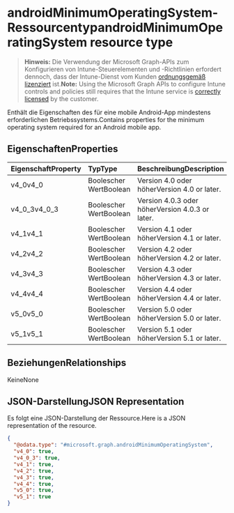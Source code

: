 # <a name="androidminimumoperatingsystem-resource-type"></a><span data-ttu-id="77a2d-101">androidMinimumOperatingSystem-Ressourcentyp</span><span class="sxs-lookup"><span data-stu-id="77a2d-101">androidMinimumOperatingSystem resource type</span></span>

> <span data-ttu-id="77a2d-102">**Hinweis:** Die Verwendung der Microsoft Graph-APIs zum Konfigurieren von Intune-Steuerelementen und -Richtlinien erfordert dennoch, dass der Intune-Dienst vom Kunden [ordnungsgemäß lizenziert](https://go.microsoft.com/fwlink/?linkid=839381) ist.</span><span class="sxs-lookup"><span data-stu-id="77a2d-102">**Note:** Using the Microsoft Graph APIs to configure Intune controls and policies still requires that the Intune service is [correctly licensed](https://go.microsoft.com/fwlink/?linkid=839381) by the customer.</span></span>

<span data-ttu-id="77a2d-103">Enthält die Eigenschaften des für eine mobile Android-App mindestens erforderlichen Betriebssystems.</span><span class="sxs-lookup"><span data-stu-id="77a2d-103">Contains properties for the minimum operating system required for an Android mobile app.</span></span>
## <a name="properties"></a><span data-ttu-id="77a2d-104">Eigenschaften</span><span class="sxs-lookup"><span data-stu-id="77a2d-104">Properties</span></span>
|<span data-ttu-id="77a2d-105">Eigenschaft</span><span class="sxs-lookup"><span data-stu-id="77a2d-105">Property</span></span>|<span data-ttu-id="77a2d-106">Typ</span><span class="sxs-lookup"><span data-stu-id="77a2d-106">Type</span></span>|<span data-ttu-id="77a2d-107">Beschreibung</span><span class="sxs-lookup"><span data-stu-id="77a2d-107">Description</span></span>|
|:---|:---|:---|
|<span data-ttu-id="77a2d-108">v4_0</span><span class="sxs-lookup"><span data-stu-id="77a2d-108">v4_0</span></span>|<span data-ttu-id="77a2d-109">Boolescher Wert</span><span class="sxs-lookup"><span data-stu-id="77a2d-109">Boolean</span></span>|<span data-ttu-id="77a2d-110">Version 4.0 oder höher</span><span class="sxs-lookup"><span data-stu-id="77a2d-110">Version 4.0 or later.</span></span>|
|<span data-ttu-id="77a2d-111">v4_0_3</span><span class="sxs-lookup"><span data-stu-id="77a2d-111">v4_0_3</span></span>|<span data-ttu-id="77a2d-112">Boolescher Wert</span><span class="sxs-lookup"><span data-stu-id="77a2d-112">Boolean</span></span>|<span data-ttu-id="77a2d-113">Version 4.0.3 oder höher</span><span class="sxs-lookup"><span data-stu-id="77a2d-113">Version 4.0.3 or later.</span></span>|
|<span data-ttu-id="77a2d-114">v4_1</span><span class="sxs-lookup"><span data-stu-id="77a2d-114">v4_1</span></span>|<span data-ttu-id="77a2d-115">Boolescher Wert</span><span class="sxs-lookup"><span data-stu-id="77a2d-115">Boolean</span></span>|<span data-ttu-id="77a2d-116">Version 4.1 oder höher</span><span class="sxs-lookup"><span data-stu-id="77a2d-116">Version 4.1 or later.</span></span>|
|<span data-ttu-id="77a2d-117">v4_2</span><span class="sxs-lookup"><span data-stu-id="77a2d-117">v4_2</span></span>|<span data-ttu-id="77a2d-118">Boolescher Wert</span><span class="sxs-lookup"><span data-stu-id="77a2d-118">Boolean</span></span>|<span data-ttu-id="77a2d-119">Version 4.2 oder höher</span><span class="sxs-lookup"><span data-stu-id="77a2d-119">Version 4.2 or later.</span></span>|
|<span data-ttu-id="77a2d-120">v4_3</span><span class="sxs-lookup"><span data-stu-id="77a2d-120">v4_3</span></span>|<span data-ttu-id="77a2d-121">Boolescher Wert</span><span class="sxs-lookup"><span data-stu-id="77a2d-121">Boolean</span></span>|<span data-ttu-id="77a2d-122">Version 4.3 oder höher</span><span class="sxs-lookup"><span data-stu-id="77a2d-122">Version 4.3 or later.</span></span>|
|<span data-ttu-id="77a2d-123">v4_4</span><span class="sxs-lookup"><span data-stu-id="77a2d-123">v4_4</span></span>|<span data-ttu-id="77a2d-124">Boolescher Wert</span><span class="sxs-lookup"><span data-stu-id="77a2d-124">Boolean</span></span>|<span data-ttu-id="77a2d-125">Version 4.4 oder höher</span><span class="sxs-lookup"><span data-stu-id="77a2d-125">Version 4.4 or later.</span></span>|
|<span data-ttu-id="77a2d-126">v5_0</span><span class="sxs-lookup"><span data-stu-id="77a2d-126">v5_0</span></span>|<span data-ttu-id="77a2d-127">Boolescher Wert</span><span class="sxs-lookup"><span data-stu-id="77a2d-127">Boolean</span></span>|<span data-ttu-id="77a2d-128">Version 5.0 oder höher</span><span class="sxs-lookup"><span data-stu-id="77a2d-128">Version 5.0 or later.</span></span>|
|<span data-ttu-id="77a2d-129">v5_1</span><span class="sxs-lookup"><span data-stu-id="77a2d-129">v5_1</span></span>|<span data-ttu-id="77a2d-130">Boolescher Wert</span><span class="sxs-lookup"><span data-stu-id="77a2d-130">Boolean</span></span>|<span data-ttu-id="77a2d-131">Version 5.1 oder höher</span><span class="sxs-lookup"><span data-stu-id="77a2d-131">Version 5.1 or later.</span></span>|

## <a name="relationships"></a><span data-ttu-id="77a2d-132">Beziehungen</span><span class="sxs-lookup"><span data-stu-id="77a2d-132">Relationships</span></span>
<span data-ttu-id="77a2d-133">Keine</span><span class="sxs-lookup"><span data-stu-id="77a2d-133">None</span></span>
## <a name="json-representation"></a><span data-ttu-id="77a2d-134">JSON-Darstellung</span><span class="sxs-lookup"><span data-stu-id="77a2d-134">JSON Representation</span></span>
<span data-ttu-id="77a2d-135">Es folgt eine JSON-Darstellung der Ressource.</span><span class="sxs-lookup"><span data-stu-id="77a2d-135">Here is a JSON representation of the resource.</span></span>
<!--{
  "blockType": "resource",
  "@odata.type": "microsoft.graph.androidMinimumOperatingSystem"
}-->
``` json
{
  "@odata.type": "#microsoft.graph.androidMinimumOperatingSystem",
  "v4_0": true,
  "v4_0_3": true,
  "v4_1": true,
  "v4_2": true,
  "v4_3": true,
  "v4_4": true,
  "v5_0": true,
  "v5_1": true
}
```








